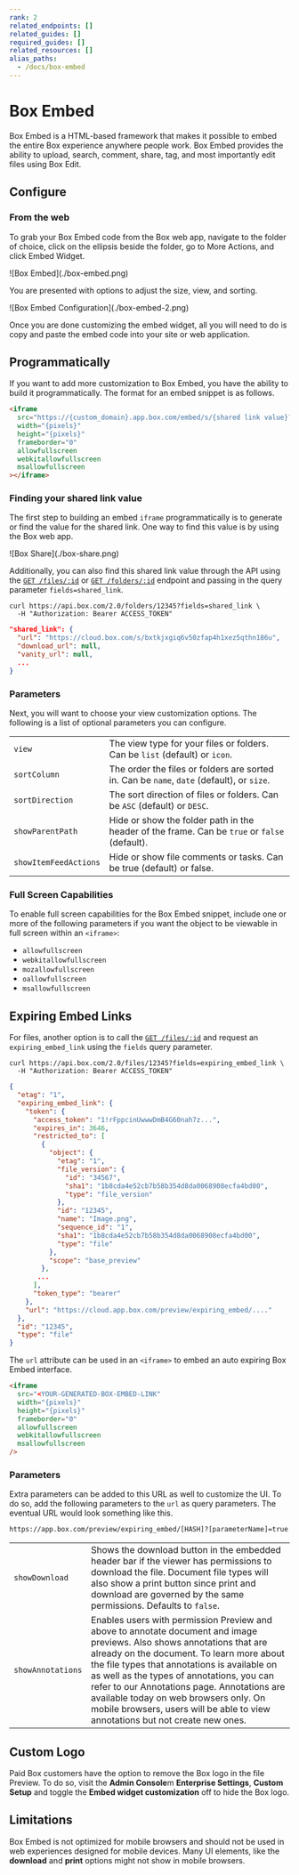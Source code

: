 ```yaml
---
rank: 2
related_endpoints: []
related_guides: []
required_guides: []
related_resources: []
alias_paths:
  - /docs/box-embed
---
```


# Box Embed

Box Embed is a HTML-based framework that makes it possible to embed the entire
Box experience anywhere people work. Box Embed provides the ability to upload,
search, comment, share, tag, and most importantly edit files using Box Edit.

## Configure

### From the web

To grab your Box Embed code from the Box web app, navigate to the folder of
choice, click on the ellipsis beside the folder, go to More Actions, and click
Embed Widget.

<ImageFrame border>
  ![Box Embed](./box-embed.png)
</ImageFrame>

You are presented with options to adjust the size, view, and sorting.

<ImageFrame border>
  ![Box Embed Configuration](./box-embed-2.png)
</ImageFrame>

Once you are done customizing the embed widget, all you will need to do is copy
and paste the embed code into your site or web application.

## Programmatically

If you want to add more customization to Box Embed, you have the ability to
build it programmatically. The format for an embed snippet is as follows.

<!-- markdownlint-disable line-length -->

```html
<iframe
  src="https://{custom_domain}.app.box.com/embed/s/{shared link value}?view={list or icon}&sortColumn={name, date, or size}&sortDirection=ASC"
  width="{pixels}"
  height="{pixels}"
  frameborder="0"
  allowfullscreen
  webkitallowfullscreen
  msallowfullscreen
></iframe>
```

<!-- markdownlint-enable line-length -->

### Finding your shared link value

The first step to building an embed `iframe` programmatically is to generate or
find the value for the shared link. One way to find this value is by using the Box
web app.

<ImageFrame border>
  ![Box Share](./box-share.png)
</ImageFrame>

Additionally, you can also find this shared link value through the API using the
[`GET /files/:id`](e://get-files-id) or [`GET /folders/:id`](e://get-folders-id)
endpoint and passing in the query parameter `fields=shared_link`.

```curl
curl https://api.box.com/2.0/folders/12345?fields=shared_link \
  -H "Authorization: Bearer ACCESS_TOKEN"
```

```json
"shared_link": {
  "url": "https://cloud.box.com/s/bxtkjxgiq6v50zfap4h1xez5qthn186u",
  "download_url": null,
  "vanity_url": null,
  ...
}
```

### Parameters

Next, you will want to choose your view customization options. The following is
a list of optional parameters you can configure.

<!-- markdownlint-disable line-length -->

|                       |                                                                                              |
| --------------------- | -------------------------------------------------------------------------------------------- |
| `view`                | The view type for your files or folders. Can be `list` (default) or `icon`.                  |
| `sortColumn`          | The order the files or folders are sorted in. Can be `name`, `date` (default), or `size`.    |
| `sortDirection`       | The sort direction of files or folders. Can be `ASC` (default) or `DESC`.                    |
| `showParentPath`      | Hide or show the folder path in the header of the frame. Can be `true` or `false` (default). |
| `showItemFeedActions` | Hide or show file comments or tasks. Can be true (default) or false.                         |

<!-- markdownlint-enable line-length -->

### Full Screen Capabilities

To enable full screen capabilities for the Box Embed snippet, include one or more
of the following parameters if you want the object to be viewable in full screen
within an `<iframe>`:

- `allowfullscreen`
- `webkitallowfullscreen`
- `mozallowfullscreen`
- `oallowfullscreen`
- `msallowfullscreen`

## Expiring Embed Links

For files, another option is to call the [`GET /files/:id`](e://get-files-id)
and request an `expiring_embed_link` using the `fields` query parameter.

```curl
curl https://api.box.com/2.0/files/12345?fields=expiring_embed_link \
  -H "Authorization: Bearer ACCESS_TOKEN"
```

```json
{
  "etag": "1",
  "expiring_embed_link": {
    "token": {
      "access_token": "1!rFppcinUwwwDmB4G60nah7z...",
      "expires_in": 3646,
      "restricted_to": [
        {
          "object": {
            "etag": "1",
            "file_version": {
              "id": "34567",
              "sha1": "1b8cda4e52cb7b58b354d8da0068908ecfa4bd00",
              "type": "file_version"
            },
            "id": "12345",
            "name": "Image.png",
            "sequence_id": "1",
            "sha1": "1b8cda4e52cb7b58b354d8da0068908ecfa4bd00",
            "type": "file"
          },
          "scope": "base_preview"
        },
       ...
      ],
      "token_type": "bearer"
    },
    "url": "https://cloud.app.box.com/preview/expiring_embed/...."
  },
  "id": "12345",
  "type": "file"
}
```

The `url` attribute can be used in an `<iframe>` to embed an auto expiring Box
Embed interface.

```html
<iframe
  src="<YOUR-GENERATED-BOX-EMBED-LINK"
  width="{pixels}"
  height="{pixels}"
  frameborder="0"
  allowfullscreen
  webkitallowfullscreen
  msallowfullscreen
/>
```

### Parameters

Extra parameters can be added to this URL as well to customize the UI. To do so,
add the following parameters to the `url` as query parameters. The eventual URL
would look something like this.

```sh
https://app.box.com/preview/expiring_embed/[HASH]?[parameterName]=true
```

<!-- markdownlint-disable line-length -->

|                   |                                                                                                                                                                                                                                                                                                                                                                                                                                             |
| ----------------- | ------------------------------------------------------------------------------------------------------------------------------------------------------------------------------------------------------------------------------------------------------------------------------------------------------------------------------------------------------------------------------------------------------------------------------------------- |
| `showDownload`    | Shows the download button in the embedded header bar if the viewer has permissions to download the file. Document file types will also show a print button since print and download are governed by the same permissions. Defaults to `false`.                                                                                                                                                                                              |
| `showAnnotations` | Enables users with permission Preview and above to annotate document and image previews. Also shows annotations that are already on the document. To learn more about the file types that annotations is available on as well as the types of annotations, you can refer to our Annotations page. Annotations are available today on web browsers only. On mobile browsers, users will be able to view annotations but not create new ones. |

<!-- markdownlint-enable line-length -->

## Custom Logo

Paid Box customers have the option to remove the Box logo in the file Preview.
To do so, visit the **Admin Console**m **Enterprise Settings**, **Custom
Setup** and toggle the **Embed widget customization** off to hide the Box
logo.

## Limitations

Box Embed is not optimized for mobile browsers and should not be used in web
experiences designed for mobile devices. Many UI elements, like the **download**
and **print** options might not show in mobile browsers.

[logo]: https://community.box.com/t5/Get-Started-Guide-for-New-Admins/Customize-Your-Account-s-Branding/ta-p/301
